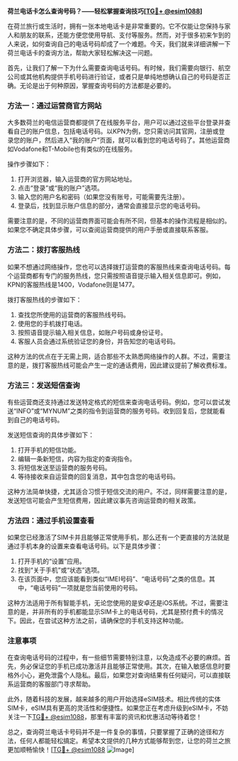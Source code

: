 **荷兰电话卡怎么查询号码？——轻松掌握查询技巧[[TG💪+ @esim1088](https://t.me/s/esim1088)]**

在荷兰旅行或生活时，拥有一张本地电话卡是非常重要的。它不仅能让您保持与家人和朋友的联系，还能方便您使用导航、支付等服务。然而，对于很多初来乍到的人来说，如何查询自己的电话号码却成了一个难题。今天，我们就来详细讲解一下荷兰电话卡的查询方法，帮助大家轻松解决这一问题。

首先，让我们了解一下为什么需要查询电话号码。有时候，我们需要向银行、航空公司或其他机构提供手机号码进行验证，或者只是单纯地想确认自己的号码是否正确。无论是出于何种原因，掌握查询号码的方法都是必要的。

### 方法一：通过运营商官方网站

大多数荷兰的电信运营商都提供了在线服务平台，用户可以通过这些平台登录并查看自己的账户信息，包括电话号码。以KPN为例，您只需访问其官网，注册或登录您的账户，然后进入“我的账户”页面，就可以看到您的电话号码了。其他运营商如Vodafone和T-Mobile也有类似的在线服务。

操作步骤如下：
1. 打开浏览器，输入运营商的官方网站地址。
2. 点击“登录”或“我的账户”选项。
3. 输入您的用户名和密码（如果您没有账号，可能需要先注册）。
4. 登录后，找到显示账户信息的部分，通常会直接显示您的电话号码。

需要注意的是，不同的运营商界面可能会有所不同，但基本的操作流程是相似的。如果您不确定具体步骤，可以查阅运营商提供的用户手册或直接联系客服。

### 方法二：拨打客服热线

如果不想通过网络操作，您也可以选择拨打运营商的客服热线来查询电话号码。每个运营商都有专门的服务热线，您只需按照语音提示输入相关信息即可。例如，KPN的客服热线是1400，Vodafone则是1477。

拨打客服热线的步骤如下：
1. 查找您所使用的运营商的客服热线号码。
2. 使用您的手机拨打电话。
3. 按照语音提示输入相关信息，如账户号码或身份证号。
4. 客服人员会通过系统验证您的身份，并告知您的电话号码。

这种方法的优点在于无需上网，适合那些不太熟悉网络操作的人群。不过，需要注意的是，拨打客服热线可能会产生一定的通话费用，因此建议提前了解收费标准。

### 方法三：发送短信查询

有些运营商还支持通过发送特定格式的短信来查询电话号码。例如，您可以尝试发送“INFO”或“MYNUM”之类的指令到运营商的服务号码。收到回复后，您就能看到自己的电话号码。

发送短信查询的具体步骤如下：
1. 打开手机的短信功能。
2. 编辑一条新短信，内容为指定的查询指令。
3. 将短信发送至运营商的服务号码。
4. 等待接收来自运营商的回复消息，其中包含您的电话号码。

这种方法简单快捷，尤其适合习惯于短信交流的用户。不过，同样需要注意的是，发送短信可能会产生短信费用，因此建议事先咨询运营商的相关政策。

### 方法四：通过手机设置查看

如果您已经激活了SIM卡并且能够正常使用手机，那么还有一个更直接的方法就是通过手机本身的设置来查看电话号码。以下是具体步骤：

1. 打开手机的“设置”应用。
2. 找到“关于手机”或“状态”选项。
3. 在该页面中，您应该能看到类似“IMEI号码”、“电话号码”之类的信息。其中，“电话号码”一项就是您当前使用的号码。

这种方法适用于所有智能手机，无论您使用的是安卓还是iOS系统。不过，需要注意的是，并非所有的手机都能显示SIM卡上的电话号码，尤其是预付费卡的情况下。因此，在尝试这种方法之前，请确保您的手机支持这种功能。

### 注意事项

在查询电话号码的过程中，有一些细节需要特别注意，以免造成不必要的麻烦。首先，务必保证您的手机已成功激活并且能够正常使用。其次，在输入敏感信息时要格外小心，避免泄露个人隐私。最后，如果您对查询结果有任何疑问，可以直接联系运营商的客服部门寻求帮助。

此外，随着科技的发展，越来越多的用户开始选择eSIM技术。相比传统的实体SIM卡，eSIM具有更高的灵活性和便捷性。如果您正在考虑升级到eSIM卡，不妨关注一下[TG💪+ @esim1088](https://t.me/s/esim1088)，那里有丰富的资讯和优惠活动等待着您！

总之，查询荷兰电话卡号码并不是一件复杂的事情，只要掌握了正确的途径和方法，任何人都能轻松搞定。希望本文提供的几种方式能够帮到您，让您的荷兰之旅更加顺畅愉快！[[TG💪+ @esim1088](https://t.me/s/esim1088) ![Image](https://i.postimg.cc/4NQfJmqS/Snipaste-2025-05-13-00-14-12.png)]